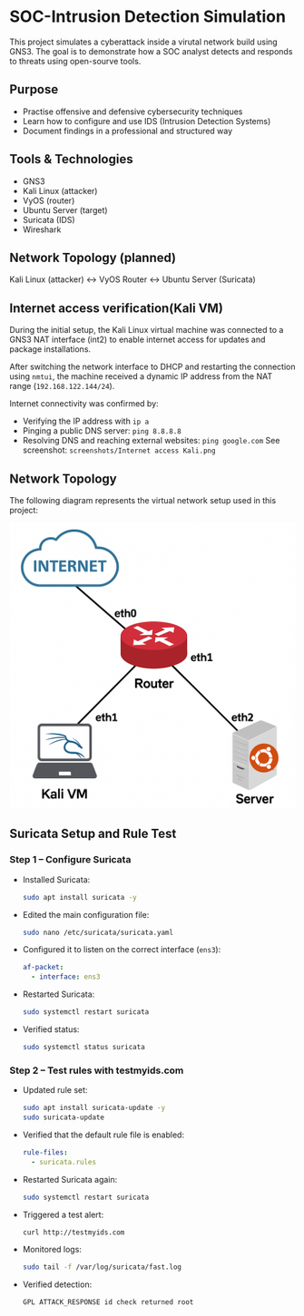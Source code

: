 # SOC-Intrusion Detection Simulation

This project simulates a cyberattack inside a virutal network build using GNS3. The goal is to demonstrate how a SOC analyst detects and responds to threats using open-sourve tools.

## Purpose 
- Practise offensive and defensive cybersecurity techniques
- Learn how to configure and use IDS (Intrusion Detection Systems)
- Document findings in a professional and structured way

## Tools & Technologies 
- GNS3
- Kali Linux (attacker)
- VyOS (router)
- Ubuntu Server (target)
- Suricata (IDS)
- Wireshark

## Network Topology (planned)
Kali Linux (attacker) ↔ VyOS Router ↔ Ubuntu Server (Suricata)

## Internet access verification(Kali VM)
During the initial setup, the Kali Linux virtual machine was connected to a GNS3 NAT interface (int2) to enable internet access for updates and package installations.

After switching the network interface to DHCP and restarting the connection using `nmtui`, the machine received a dynamic IP address from the NAT range (`192.168.122.144/24`).

Internet connectivity was confirmed by:
- Verifying the IP address with `ip a`
- Pinging a public DNS server: `ping 8.8.8.8`
- Resolving DNS and reaching external websites: `ping google.com`
See screenshot: `screenshots/Internet access Kali.png`

## Network Topology
The following diagram represents the virtual network setup used in this project:

![Network Topology](topology/Topology.png)

## Suricata Setup and Rule Test

### Step 1 – Configure Suricata

- Installed Suricata:
  ```bash
  sudo apt install suricata -y
  ```

- Edited the main configuration file:
  ```bash
  sudo nano /etc/suricata/suricata.yaml
  ```

- Configured it to listen on the correct interface (`ens3`):
  ```yaml
  af-packet:
    - interface: ens3
  ```

- Restarted Suricata:
  ```bash
  sudo systemctl restart suricata
  ```

- Verified status:
  ```bash
  sudo systemctl status suricata
  ```

### Step 2 – Test rules with testmyids.com

- Updated rule set:
  ```bash
  sudo apt install suricata-update -y
  sudo suricata-update
  ```

- Verified that the default rule file is enabled:
  ```yaml
  rule-files:
    - suricata.rules
  ```

- Restarted Suricata again:
  ```bash
  sudo systemctl restart suricata
  ```

- Triggered a test alert:
  ```bash
  curl http://testmyids.com
  ```

- Monitored logs:
  ```bash
  sudo tail -f /var/log/suricata/fast.log
  ```

- Verified detection:
  ```
  GPL ATTACK_RESPONSE id check returned root
  ```
